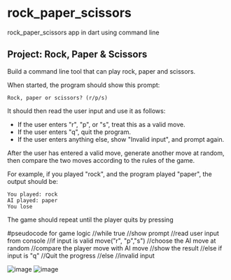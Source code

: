 # rock_paper_scissors
rock_paper_scissors app in dart using command line
## Project: Rock, Paper & Scissors

Build a command line tool that can play rock, paper and scissors.

When started, the program should show this prompt:

```
Rock, paper or scissors? (r/p/s)

```

It should then read the user input and use it as follows:

- If the user enters "r", "p", or "s", treat this as a valid move.
- If the user enters "q", quit the program.
- If the user enters anything else, show "Invalid input", and prompt again.

After the user has entered a valid move, generate another move at random, then compare the two moves according to the rules of the game.

For example, if you played "rock", and the program played "paper", the output should be:

```
You played: rock
AI played: paper
You lose

```

The game should repeat until the player quits by pressing


#pseudocode for game logic
  //while true
  //show prompt
  //read user input from console
  //if input is valid move("r", "p","s")
  //choose the AI move at random
  //compare the player move with AI move
  //show the result
  //else if input is "q"
  //Quit the progress
  //else
  //invalid input
  
![image](https://github.com/sainideepanshu199/rock_paper_scissors/assets/114583893/cc2adeeb-238b-48f3-8575-cae51016e920)
![image](https://github.com/sainideepanshu199/rock_paper_scissors/assets/114583893/cd493f05-bdd8-43eb-9164-e258f3e9706a)

